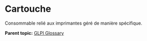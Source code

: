 Cartouche
=========

Consommable relié aux imprimantes géré de manière spécifique.

**Parent topic:** [GLPI Glossary](../../glpi/glossary.html)
